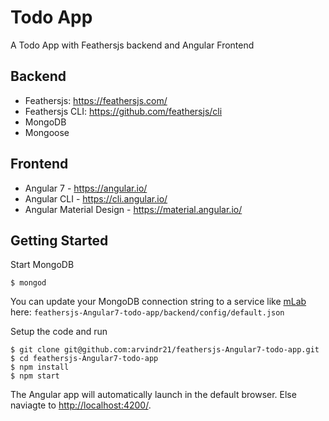 # Todo App

A Todo App with Feathersjs backend and Angular Frontend

## Backend
- Feathersjs: https://feathersjs.com/
- Feathersjs CLI: https://github.com/feathersjs/cli
- MongoDB
- Mongoose

## Frontend
- Angular 7 -  https://angular.io/
- Angular CLI - https://cli.angular.io/ 
- Angular Material Design - https://material.angular.io/

## Getting Started
Start MongoDB
```shell
$ mongod
```

You can update your MongoDB connection string to a service like [mLab](https://mlab.com/) here: `feathersjs-Angular7-todo-app/backend/config/default.json`

Setup the code and run
```shell
$ git clone git@github.com:arvindr21/feathersjs-Angular7-todo-app.git
$ cd feathersjs-Angular7-todo-app
$ npm install
$ npm start
```

The Angular app will automatically launch in the default browser. Else naviagte to [http://localhost:4200/](http://localhost:4200/).